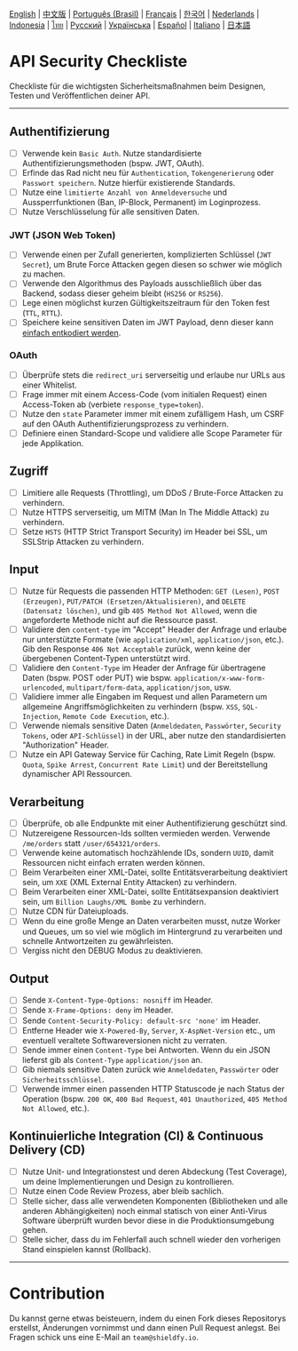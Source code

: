 [English](./README.md) | [中文版](./README-zh.md) | [Português (Brasil)](./README-pt_BR.md) | [Français](./README-fr.md) | [한국어](./README-ko.md) | [Nederlands](./README-nl.md) | [Indonesia](./README-id.md) | [ไทย](./README-th.md) | [Русский](./README-ru.md) | [Українська](./README-uk.md) | [Español](./README-es.md) | [Italiano](./README-it.md) | [日本語](./README-jp.md)

# API Security Checkliste
Checkliste für die wichtigsten Sicherheitsmaßnahmen beim Designen, Testen und Veröffentlichen deiner API.

------------------------------------------------------------------------------
## Authentifizierung
- [ ] Verwende kein `Basic Auth`. Nutze standardisierte Authentifizierungsmethoden (bspw. JWT, OAuth).
- [ ] Erfinde das Rad nicht neu für `Authentication`, `Tokengenerierung` oder `Passwort speichern`. Nutze hierfür existierende Standards.
- [ ] Nutze eine `limitierte Anzahl von Anmeldeversuche` und Aussperrfunktionen (Ban, IP-Block, Permanent) im Loginprozess.
- [ ] Nutze Verschlüsselung für alle sensitiven Daten.

### JWT (JSON Web Token)
- [ ] Verwende einen per Zufall generierten, komplizierten Schlüssel (`JWT Secret`), um Brute Force Attacken gegen diesen so schwer wie möglich zu machen.
- [ ] Verwende den Algorithmus des Payloads ausschließlich über das Backend, sodass dieser geheim bleibt (`HS256` or `RS256`).
- [ ] Lege einen möglichst kurzen Gültigkeitszeitraum für den Token fest (`TTL`, `RTTL`).
- [ ] Speichere keine sensitiven Daten im JWT Payload, denn dieser kann [einfach entkodiert werden](https://jwt.io/#debugger-io).

### OAuth
- [ ] Überprüfe stets die `redirect_uri` serverseitig und erlaube nur URLs aus einer Whitelist.
- [ ] Frage immer mit einem Access-Code (vom initialen Request) einen Access-Token ab (verbiete `response_type=token`).
- [ ] Nutze den `state` Parameter immer mit einem zufälligem Hash, um CSRF auf den OAuth Authentifizierungsprozess zu verhindern.
- [ ] Definiere einen Standard-Scope und validiere alle Scope Parameter für jede Applikation.

## Zugriff
- [ ] Limitiere alle Requests (Throttling), um DDoS / Brute-Force Attacken zu verhindern.
- [ ] Nutze HTTPS serverseitig, um MITM (Man In The Middle Attack) zu verhindern.
- [ ] Setze `HSTS` (HTTP Strict Transport Security) im Header bei SSL, um SSLStrip Attacken zu verhindern.

## Input
- [ ] Nutze für Requests die passenden HTTP Methoden: `GET (Lesen)`, `POST (Erzeugen)`, `PUT/PATCH (Ersetzen/Aktualisieren)`, and `DELETE (Datensatz löschen)`, und gib `405 Method Not Allowed`, wenn die angeforderte Methode nicht auf die Ressource passt.
- [ ] Validiere den `content-type` im "Accept" Header der Anfrage und erlaube nur unterstützte Formate (wie `application/xml`, `application/json`, etc.). Gib den Response `406 Not Acceptable` zurück, wenn keine der übergebenen Content-Typen unterstützt wird.
- [ ] Validiere den `Content-Type`  im Header der Anfrage für übertragene Daten (bspw. POST oder PUT) wie bspw. `application/x-www-form-urlencoded`, `multipart/form-data`, `application/json`, usw.
- [ ] Validiere immer alle Eingaben im Request und allen Parametern um allgemeine Angriffsmöglichkeiten zu verhindern (bspw. `XSS`, `SQL-Injection`, `Remote Code Execution`, etc.).
- [ ] Verwende niemals sensitive Daten (`Anmeldedaten`, `Passwörter`, `Security Tokens`, oder `API-Schlüssel`) in der URL, aber nutze den standardisierten "Authorization" Header.
- [ ] Nutze ein API Gateway Service für Caching, Rate Limit Regeln (bspw. `Quota`, `Spike Arrest`, `Concurrent Rate Limit`) und der Bereitstellung dynamischer API Ressourcen.

## Verarbeitung
- [ ] Überprüfe, ob alle Endpunkte mit einer Authentifizierung geschützt sind.
- [ ] Nutzereigene Ressourcen-Ids sollten vermieden werden. Verwende `/me/orders` statt `/user/654321/orders`.
- [ ] Verwende keine automatisch hochzählende IDs, sondern `UUID`, damit Ressourcen nicht einfach erraten werden können.
- [ ] Beim Verarbeiten einer XML-Datei, sollte Entitätsverarbeitung deaktiviert sein, um `XXE` (XML External Entity Attacken) zu verhindern.
- [ ] Beim Verarbeiten einer XML-Datei, sollte Entitätsexpansion deaktiviert sein, um `Billion Laughs/XML Bombe` zu verhindern.
- [ ] Nutze CDN für Dateiuploads.
- [ ] Wenn du eine große Menge an Daten verarbeiten musst, nutze Worker und Queues, um so viel wie möglich im Hintergrund zu verarbeiten und schnelle Antwortzeiten zu gewährleisten.
- [ ] Vergiss nicht den DEBUG Modus zu deaktivieren.

## Output
- [ ] Sende `X-Content-Type-Options: nosniff` im Header.
- [ ] Sende `X-Frame-Options: deny` im Header.
- [ ] Sende `Content-Security-Policy: default-src 'none'` im Header.
- [ ] Entferne Header wie `X-Powered-By`, `Server`, `X-AspNet-Version` etc., um eventuell veraltete Softwareversionen nicht zu verraten.
- [ ] Sende immer einen `Content-Type` bei Antworten. Wenn du ein JSON lieferst gib als `Content-Type` `application/json` an.
- [ ] Gib niemals sensitive Daten zurück wie `Anmeldedaten`, `Passwörter` oder `Sicherheitsschlüssel`.
- [ ] Verwende immer einen passenden HTTP Statuscode je nach Status der Operation (bspw. `200 OK`, `400 Bad Request`, `401 Unauthorized`, `405 Method Not Allowed`, etc.).

## Kontinuierliche Integration (CI) & Continuous Delivery (CD)
- [ ] Nutze Unit- und Integrationstest und deren Abdeckung (Test Coverage), um deine Implementierungen und Design zu kontrollieren.
- [ ] Nutze einen Code Review Prozess, aber bleib sachlich.
- [ ] Stelle sicher, dass alle verwendeten Komponenten (Bibliotheken und alle anderen Abhängigkeiten) noch einmal statisch von einer Anti-Virus Software überprüft wurden bevor diese in die Produktionsumgebung gehen.
- [ ] Stelle sicher, dass du im Fehlerfall auch schnell wieder den vorherigen Stand einspielen kannst (Rollback).

------------------------------------------------------------------------------

# Contribution
Du kannst gerne etwas beisteuern, indem du einen Fork dieses Repositorys erstellst, Änderungen vornimmst und dann einen Pull Request anlegst. Bei Fragen schick uns eine E-Mail an `team@shieldfy.io`.
